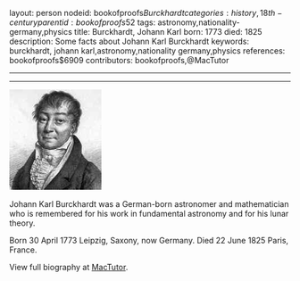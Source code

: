 layout: person
nodeid: bookofproofs$Burckhardt
categories: history,18th-century
parentid: bookofproofs$52
tags: astronomy,nationality-germany,physics
title: Burckhardt, Johann Karl
born: 1773
died: 1825
description: Some facts about Johann Karl Burckhardt
keywords: burckhardt, johann karl,astronomy,nationality germany,physics
references: bookofproofs$6909
contributors: bookofproofs,@MacTutor

---


---

![Burckhardt.jpg](https://github.com/bookofproofs/bookofproofs.github.io/blob/main/_sources/_assets/images/portraits/Burckhardt.jpg?raw=true)

Johann Karl Burckhardt was a German-born astronomer and mathematician who is remembered for his work in fundamental astronomy and for his lunar theory.

Born 30 April 1773 Leipzig, Saxony, now Germany. Died 22 June 1825 Paris, France.


View full biography at [MacTutor](https://mathshistory.st-andrews.ac.uk/Biographies/Burckhardt/).